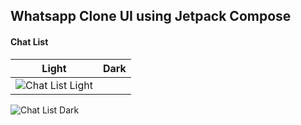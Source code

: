 ## Whatsapp Clone UI using Jetpack Compose

#### Chat List
Light | Dark
-- | --
![Chat List Light](/images/light/chat_list.png)|
![Chat List Dark](/images/dark/chat_list.png)
